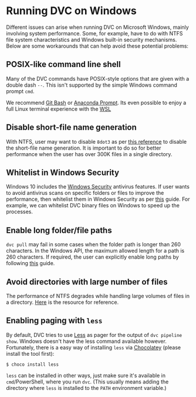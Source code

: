 # Running DVC on Windows

Different issues can arise when running DVC on Microsoft Windows, mainly
involving system performance. Some, for example, have to do with NTFS file
system characteristics and Windows built-in security mechanisms. Below are some
workarounds that can help avoid these potential problems:

## POSIX-like command line shell

Many of the DVC commands have POSIX-style options that are given with a double
dash `--`. This isn't supported by the simple Windows command prompt `cmd`.

We recommend [Git Bash](https://gitforwindows.org/#bash) or
[Anaconda Prompt](https://docs.anaconda.com/anaconda/user-guide/getting-started/#open-prompt-win).
Its even possible to enjoy a full Linux terminal experience with the
[WSL](https://blogs.windows.com/windowsdeveloper/2016/03/30/run-bash-on-ubuntu-on-windows/)

## Disable short-file name generation

With NTFS, user may want to disable `8dot3` as per
[this reference](<https://docs.microsoft.com/en-us/previous-versions/windows/it-pro/windows-server-2003/cc778996(v=ws.10)>)
to disable the short-file name generation. It is important to do so for better
performance when the user has over 300K files in a single directory.

## Whitelist in Windows Security

Windows 10 includes the
[Windows Security](https://support.microsoft.com/en-us/help/4013263/windows-10-stay-protected-with-windows-security)
antivirus features. If user wants to avoid antivirus scans on specific folders
or files to improve the performance, then whitelist them in Windows Security as
per
[this](https://support.microsoft.com/en-in/help/4028485/windows-10-add-an-exclusion-to-windows-security)
guide. For example, we can whitelist DVC binary files on Windows to speed up the
processes.

## Enable long folder/file paths

`dvc pull` may fail in some cases when the folder path is longer than 260
characters. In the Windows API, the maximum allowed length for a path is 260
characters. If required, the user can explicitly enable long paths by following
[this](https://blogs.msdn.microsoft.com/jeremykuhne/2016/07/30/net-4-6-2-and-long-paths-on-windows-10/)
guide.

## Avoid directories with large number of files

The performance of NTFS degrades while handling large volumes of files in a
directory.
[Here](https://stackoverflow.com/questions/197162/ntfs-performance-and-large-volumes-of-files-and-directories)
is the resource for reference.

## Enabling paging with `less`

By default, DVC tries to use [Less](<https://en.wikipedia.org/wiki/Less_(Unix)>)
as pager for the output of `dvc pipeline show`. Windows doesn't have the less
command available however. Fortunately, there is a easy way of installing `less`
via [Chocolatey](https://chocolatey.org/) (please install the tool first):

```dvc
$ choco install less
```

`less` can be installed in other ways, just make sure it's available in
`cmd`/PowerShell, where you run `dvc`. (This usually means adding the directory
where `less` is installed to the `PATH` environment variable.)
